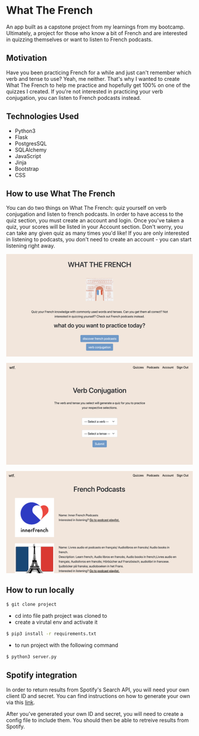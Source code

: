# What The French

An app built as a capstone project from my learnings from my bootcamp. Ultimately, a project for those who know a bit of French and are interested in quizzing themselves or want to listen to French podcasts.

## Motivation

Have you been practicing French for a while and just can't remember which verb and tense to use? Yeah, me neither. That's why I wanted to create What The French to help me practice and hopefully get 100% on one of the quizzes I created. If you're not interested in practicing your verb conjugation, you can listen to French podcasts instead.

## Technologies Used

- Python3
- Flask
- PostgresSQL
- SQLAlchemy
- JavaScript
- Jinja
- Bootstrap
- CSS

## How to use What The French

You can do two things on What The French: quiz yourself on verb conjugation and listen to french podcasts. In order to have access to the quiz section, you must create an account and login. Once you've taken a quiz, your scores will be listed in your Account section. Don't worry, you can take any given quiz as many times you'd like! If you are only interested in listening to podcasts, you don't need to create an account - you can start listening right away.

![homepage img](static/images/homepage.png "Homepage view for a logged in user.")

![verb conjugation img](static/images/verb-conjugation-page.png "Verb Conjugation page where a user would select a verb and tense in order to receive the corresponding quiz.")

![podcast img](static/images/podcasts.png "Podcast view for any site visitor to the website.")

## How to run locally

```bash
$ git clone project
```

- cd into file path project was cloned to
- create a virutal env and activate it

```bash
$ pip3 install -r requirements.txt
```

- to run project with the following command

```bash
$ python3 server.py
```

## Spotify integration

In order to return results from Spotify's Search API, you will need your own client ID and secret.
You can find instructions on how to generate your own via this [link](https://developer.spotify.com/documentation/general/guides/app-settings/).

After you've generated your own ID and secret, you will need to create a config file to include them.
You should then be able to retreive results from Spotify.
